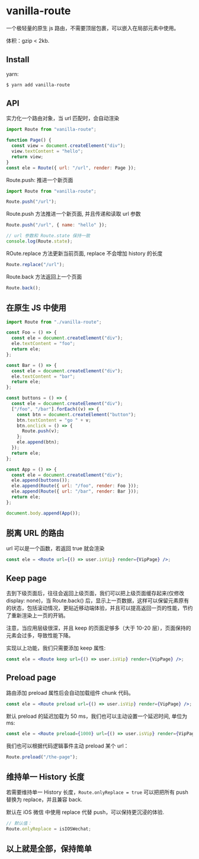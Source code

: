 # vanilla-route

一个极轻量的原生 js 路由，不需要顶层包裹，可以嵌入在局部元素中使用。

体积：gzip < 2kb.

## Install

yarn:

```sh
$ yarn add vanilla-route
```

## API

实力化一个路由对象，当 url 匹配时，会自动渲染

```jsx
import Route from "vanilla-route";

function Page() {
  const view = document.createElement("div");
  view.textContent = "hello";
  return view;
}
const ele = Route({ url: "/url", render: Page });
```

Route.push: 推进一个新页面

```jsx
import Route from "vanilla-route";

Route.push("/url");
```

Route.push 方法推进一个新页面, 并且传递和读取 url 参数

```jsx
Route.push("/url", { name: "hello" });

// url 参数和 Route.state 保持一致
console.log(Route.state);
```

ROute.replace 方法更新当前页面, replace 不会增加 history 的长度

```jsx
Route.replace("/url");
```

Route.back 方法返回上一个页面

```jsx
Route.back();
```

## 在原生 JS 中使用

```js
import Route from "./vanilla-route";

const Foo = () => {
  const ele = document.createElement("div");
  ele.textContent = "foo";
  return ele;
};

const Bar = () => {
  const ele = document.createElement("div");
  ele.textContent = "bar";
  return ele;
};

const buttons = () => {
  const ele = document.createElement("div");
  ["/foo", "/bar"].forEach((v) => {
    const btn = document.createElement("button");
    btn.textContent = "go " + v;
    btn.onclick = () => {
      Route.push(v);
    };
    ele.append(btn);
  });
  return ele;
};

const App = () => {
  const ele = document.createElement("div");
  ele.append(buttons());
  ele.append(Route({ url: "/foo", render: Foo }));
  ele.append(Route({ url: "/bar", render: Bar }));
  return ele;
};

document.body.append(App());
```

## 脱离 URL 的路由

url 可以是一个函数，若返回 true 就会渲染

```jsx
const ele = <Route url={() => user.isVip} render={VipPage} />;
```

## Keep page

去到下级页面后，往往会返回上级页面，我们可以把上级页面缓存起来(仅修改 display: none)，当 Route.back() 后，显示上一页数据，这样可以保留元素原有的状态，包括滚动情况，更贴近移动端体验，并且可以提高返回一页的性能，节约了重新渲染上一页的开销。

注意，当应用层级很深，并且 keep 的页面足够多（大于 10-20 层），页面保持的元素会过多，导致性能下降。

实现以上功能，我们只需要添加 keep 属性:

```jsx
const ele = <Route keep url={() => user.isVip} render={VipPage} />;
```

## Preload page

路由添加 preload 属性后会自动加载组件 chunk 代码。

```jsx
const ele = <Route preload url={() => user.isVip} render={VipPage} />;
```

默认 preload 的延迟加载为 50 ms，我们也可以主动设置一个延迟时间, 单位为 ms:

```jsx
const ele = <Route preload={1000} url={() => user.isVip} render={VipPage} />;
```

我们也可以根据代码逻辑事件主动 preload 某个 url：

```jsx
Route.preload("/the-page");
```

## 维持单一 History 长度

若需要维持单一 History 长度，`Route.onlyReplace = true` 可以把把所有 push 替换为 replace，并且兼容 back.

默认在 iOS 微信 中使用 replace 代替 push，可以保持更沉浸的体验.

```js
// 默认值：
Route.onlyReplace = isIOSWechat;
```

## 以上就是全部，保持简单
